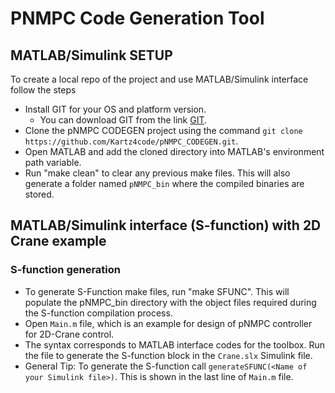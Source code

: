 # PNMPC Code Generation Tool

## MATLAB/Simulink SETUP
To create a local repo of the project and use MATLAB/Simulink interface follow the steps 

- Install GIT for your OS and platform version.
  - You can download GIT from the link [GIT](https://git-scm.com/downloads).
- Clone the pNMPC CODEGEN project using the command `git clone https://github.com/Kartz4code/pNMPC_CODEGEN.git`.
- Open MATLAB and add the cloned directory into MATLAB's environment path variable.
- Run "make clean" to clear any previous make files. This will also generate a folder named `pNMPC_bin` where the compiled binaries are stored.

## MATLAB/Simulink interface (S-function) with 2D Crane example
### S-function generation 
- To generate S-Function make files, run "make SFUNC". This will populate the pNMPC_bin directory with the object files required during the S-function compilation process.
- Open `Main.m` file, which is an example for design of pNMPC controller for 2D-Crane control. 
- The syntax corresponds to MATLAB interface codes for the toolbox. Run the file to generate the S-function block in the `Crane.slx` Simulink file.
- General Tip: To generate the S-function call `generateSFUNC(<Name of your Simulink file>)`. This is shown in the last line of `Main.m` file.
